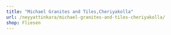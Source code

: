 ```yaml
---
title: "Michael Granites and Tiles,Cheriyakolla"
url: /neyyattinkara/michael-granites-and-tiles-cheriyakolla/
shop: Fliesen
---
```

